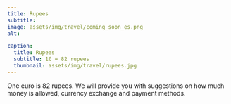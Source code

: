 ```yaml
---
title: Rupees
subtitle: 
image: assets/img/travel/coming_soon_es.png
alt: 

caption:
  title: Rupees
  subtitle: 1€ = 82 rupees 
  thumbnail: assets/img/travel/rupees.jpg
---
```

One euro is 82 rupees. We will provide you with suggestions on how much money is allowed, currency exchange and payment methods.



